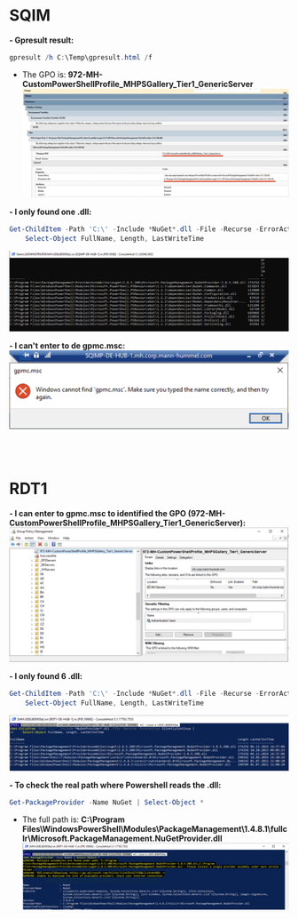 
# **SQIM** 

**- Gpresult result:**
```powershell
gpresult /h C:\Temp\gpresult.html /f
```

- The GPO is: **972-MH-CustomPowerShellProfile_MHPSGallery_Tier1_GenericServer**
![alt text](image-3.png)

**- I only found one .dll:**<br>

```powershell
Get-ChildItem -Path 'C:\' -Include *NuGet*.dll -File -Recurse -ErrorAction SilentlyContinue |
    Select-Object FullName, Length, LastWriteTime
 ```   
![alt text](image-1.png)

**- I can't enter to de gpmc.msc:**<br>
![alt text](image-2.png)

<br><br>


# **RDT1** 

**- I can enter to gpmc.msc to identified the GPO (972-MH-CustomPowerShellProfile_MHPSGallery_Tier1_GenericServer):**<br>
![alt text](image-4.png)

**- I only found 6 .dll:**<br>

```powershell
Get-ChildItem -Path 'C:\' -Include *NuGet*.dll -File -Recurse -ErrorAction SilentlyContinue |
    Select-Object FullName, Length, LastWriteTime
 ```
   
![alt text](image-5.png)

**- To check the real path where Powershell reads the .dll:**

```Powershell
Get-PackageProvider -Name NuGet | Select-Object *
```

- The full path is: **C:\Program Files\WindowsPowerShell\Modules\PackageManagement\1.4.8.1\fullclr\Microsoft.PackageManagement.NuGetProvider.dll**
![alt text](image-6.png)
